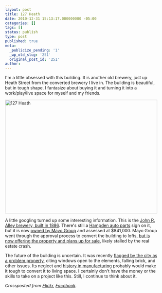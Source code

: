 ```yaml
---
layout: post
title: 127 Heath
date: 2010-12-31 15:13:17.000000000 -05:00
categories: []
tags: []
status: publish
type: post
published: true
meta:
  _publicize_pending: '1'
  _wp_old_slug: '251'
  original_post_id: '251'
author: 
---
```

I'm a little obsessed with this building. It is another old brewery, just up Heath Street from the converted brewery I live in. The building is beautiful, but in tough shape. I fantasize about buying it and turning it into a work/play/live space for myself and my friends.

<a href="http://www.flickr.com/photos/matthewsim/5309687040/" title="127 Heath by Matthew Simoneau, on Flickr"><img src="http://farm6.static.flickr.com/5246/5309687040_bb944f053a.jpg" width="500" height="374" alt="127 Heath" /></a>

A little googling turned up some interesting information. This is the <a href="http://www.jphs.org/victorian/bostons-lost-breweries.html">John R. Alley brewery, built in 1886</a>. There's still a <a href="http://www.weezah.com/hampden_contact.htm">Hampden auto parts</a> sign on it, but it is now <a href="http://hubmaps1.cityofboston.gov/egis/Map.aspx?PropertyID=1001281000">owned by Mayo Group</a> and assessed at $841,000. Mayo Group went through the approval process to convert the building to lofts, <a href="http://www.mayogroup.com/developments_property.aspx?id=25">but is now offering the property and plans up for sale</a>, likely stalled by the real estate crash.

The future of the building is uncertain. It was recently <a href="http://www.boston.com/yourtown/news/jamaica_plain/2010/09/eight_vacant_jamaica_plain_bui.html">flagged by the city as a problem property</a>, citing windows open to the elements, falling brick, and other issues. Its neglect and <a href="http://www.boston.com/yourtown/news/jamaica_plain/2010/11/history_time_bostons_beer-maki.html">history in manufacturing</a> probably would make it tough to convert it to living space. I certainly don't have the money or the skills to take on a project like this. Still, I continue to think about it.

<i>Crossposted from <a href="http://www.flickr.com/photos/matthewsim/5309687040/">Flickr</a>, <a href="http://www.facebook.com/photo.php?fbid=10150154820489908&amp;set=a.132499844907.131692.500094907">Facebook</a>.</i>
